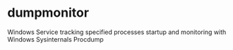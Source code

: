 # dumpmonitor
Windows Service tracking specified processes startup and monitoring with Windows Sysinternals Procdump
